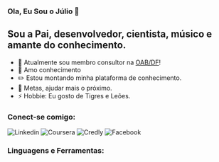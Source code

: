 ﻿### Ola, Eu Sou o Júlio 👋

## Sou a Pai, desenvolvedor, cientista, músico e amante do conhecimento.

- 🔭 Atualmente sou membro consultor na [OAB/DF](https://oabdf.org.br/)!
- 🌱 Amo conhecimento 
- ✏️  Estou montando minha plataforma de conhecimento.
- 🎯 Metas, ajudar mais o próximo.
- ⚡ Hobbie: Eu gosto de Tigres e Leões.


### Conect-se comigo:


![Linkedin](https://www.linkedin.com/in/julio-silva-%E2%88%B4-27704812b/)
![Coursera](https://www.coursera.org/user/ce3d0fe22974e29074a8ed1f4b23f4e0)
![Credly](https://www.credly.com/users/julio-castro.e845504f/badges)
![Facebook](https://www.facebook.com/jscientista/)


### Linguagens e Ferramentas:


